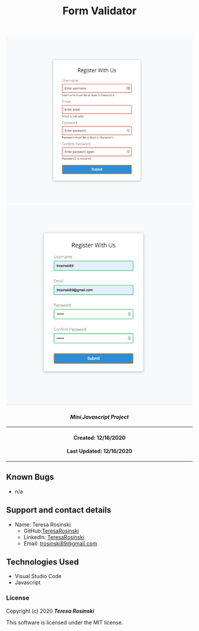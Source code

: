 <h1 align="center"><strong>Form Validator</strong></h1>

<img align = "center">

![Preview](./formValidator1.png)
![Preview](./formValidator2.png)

<h4 align="center"><em>Mini Javascript Project</em></h4>

----

<h4 align="center">Created: 12/16/2020</h4>
<h4 align="center">Last Updated: 12/16/2020</h4>

----
## Known Bugs

* n/a

## Support and contact details

* Name: Teresa Rosinski
  * GitHub:[TeresaRosinski](https://github.com/TeresaRosinski)
  * LinkedIn: [TeresaRosinski](https://www.linkedin.com/in/teresarosinski/)
  * Email: trosinski89@gmail.com

## Technologies Used

* Visual Studio Code
* Javascript

### License

Copyright (c) 2020 **_Teresa Rosinski_**

This software is licensed under the MIT license.